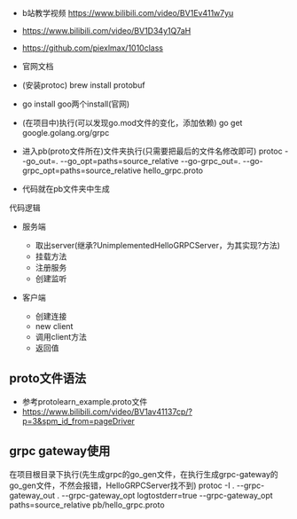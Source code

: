* b站教学视频 https://www.bilibili.com/video/BV1Ev411w7yu
* https://www.bilibili.com/video/BV1D34y1Q7aH
* https://github.com/piexlmax/1010class
* 官网文档

* (安装protoc) brew install protobuf
* go install goo两个install(官网)
* (在项目中)执行(可以发现go.mod文件的变化，添加依赖) go get google.golang.org/grpc
* 进入pb(proto文件所在)文件夹执行(只需要把最后的文件名修改即可)
  protoc --go_out=. --go_opt=paths=source_relative --go-grpc_out=. --go-grpc_opt=paths=source_relative hello_grpc.proto
* 代码就在pb文件夹中生成

代码逻辑

* 服务端
    * 取出server(继承?UnimplementedHelloGRPCServer，为其实现?方法)
    * 挂载方法
    * 注册服务
    * 创建监听

* 客户端
    * 创建连接
    * new client
    * 调用client方法
    * 返回值

## proto文件语法

* 参考protolearn_example.proto文件
* https://www.bilibili.com/video/BV1av41137cp/?p=3&spm_id_from=pageDriver

## grpc gateway使用

在项目根目录下执行(先生成grpc的go_gen文件，在执行生成grpc-gateway的go_gen文件，不然会报错，HelloGRPCServer找不到)
protoc -I . --grpc-gateway_out . --grpc-gateway_opt logtostderr=true --grpc-gateway_opt paths=source_relative pb/hello_grpc.proto
